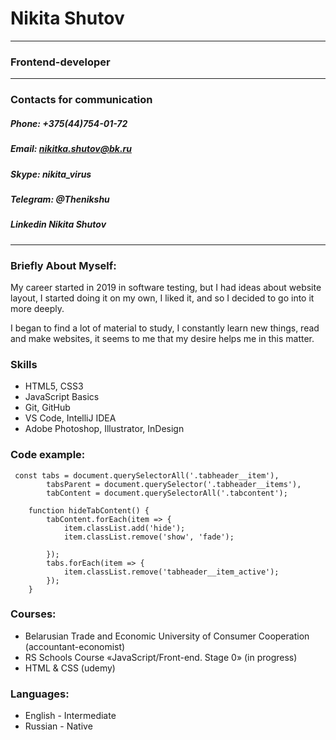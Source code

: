 # Nikita Shutov
***********
### Frontend-developer
------
### Contacts for communication
##### **Phone:** +375(44)754-01-72
##### **Email:** nikitka.shutov@bk.ru
##### **Skype:** nikita_virus
##### **Telegram:** @Thenikshu
##### **Linkedin** Nikita Shutov
---
### Briefly About Myself:
My career started in 2019 in software testing, but I had ideas about website layout, I started doing it on my own, I liked it, and so I decided to go into it more deeply.

I began to find a lot of material to study, I constantly learn new things, read and make websites, it seems to me that my desire helps me in this matter.

### Skills
* HTML5, CSS3
* JavaScript Basics
* Git, GitHub
* VS Code, IntelliJ IDEA
* Adobe Photoshop, Illustrator, InDesign

### Code example:
```
 const tabs = document.querySelectorAll('.tabheader__item'),
        tabsParent = document.querySelector('.tabheader__items'),
        tabContent = document.querySelectorAll('.tabcontent');

    function hideTabContent() {
        tabContent.forEach(item => {
            item.classList.add('hide');
            item.classList.remove('show', 'fade');

        });
        tabs.forEach(item => {
            item.classList.remove('tabheader__item_active');
        });
    } 
```

### Courses:

+ Belarusian Trade and Economic University of Consumer Cooperation (accountant-economist)
+ RS Schools Course «JavaScript/Front-end. Stage 0» (in progress)
+ HTML & CSS (udemy)

### Languages:

* English - Intermediate
* Russian - Native



